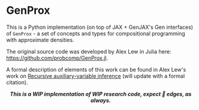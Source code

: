 # GenProx

This is a Python implementation (on top of JAX + GenJAX's Gen interfaces) of `GenProx` - a set of concepts and types for compositional programming with approximate densities. 

The original source code was developed by Alex Lew in Julia here: https://github.com/probcomp/GenProx.jl.

A formal description of elements of this work can be found in Alex Lew's work on [Recursive auxiliary-variable inference](https://arxiv.org/abs/2203.02836) (will update with a formal citation).

<div align="center">
<b><i>
This is a WIP implementation of WIP research code, expect 🔪 edges, as always.
</i></b>
</div>

